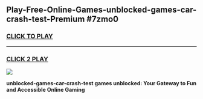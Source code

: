 
## Play-Free-Online-Games-unblocked-games-car-crash-test-Premium #7zmo0
<h3>
<a href="https://premium.freeplayer.one?title=unblocked-games-car-crash-test&ref=8M">CLICK TO PLAY</a></h3>
<hr>

<h3>
<a href="https://premium.freeplayer.one?title=unblocked-games-car-crash-test&ref=8M">CLICK 2 PLAY</a>
  
</h3>

<a href="https://premium.freeplayer.one?title=unblocked-games-car-crash-test&ref=8M"><img src="https://clearcache.store/games.png"></a>


**unblocked-games-car-crash-test games unblocked: Your Gateway to Fun and Accessible Online Gaming**
